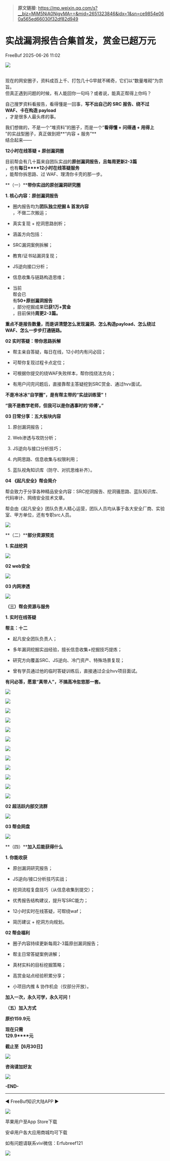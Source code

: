 > **原文链接**: https://mp.weixin.qq.com/s?__biz=MjM5NjA0NjgyMA==&mid=2651323846&idx=1&sn=ce9854e060a565ed66030f32df82d949

#  实战漏洞报告合集首发，赏金已超万元  
 FreeBuf   2025-06-26 11:02  
  
![](https://mmbiz.qpic.cn/mmbiz_gif/qq5rfBadR38jUokdlWSNlAjmEsO1rzv3srXShFRuTKBGDwkj4gvYy34iajd6zQiaKl77Wsy9mjC0xBCRg0YgDIWg/640?wx_fmt=gif "")  
  
  
      
现在的网安圈子，资料成百上千、打包几十G早就不稀奇，它们以“数量堆砌”为宗旨。  
但真正遇到问题的时候，有人能回你一句吗？或者说，能真正帮得上你吗？  
  
自己搜罗资料看报告，看得懂是一回事，**写不出自己的 SRC 报告、绕不过 WAF、卡在构造 payload**  
，才是很多人最头疼的事。  
  
  
  
我们想做的，不是一个“堆资料”的圈子，而是一个“**看得懂 + 问得通 + 用得上**  
”的实战型圈子，真正做到把**“内容 + 服务”**  
结合起来——  
  
**12小时在线答疑 + 原创漏洞圈**  
  
目前帮会有几十篇来自团队实战的**原创漏洞报告，且每周更新2-3篇**  
，也有**每日****12小时在线答疑服务**  
，能帮你拆思路、过 WAF、理清你卡壳的那一步。  
  
  
**（一）****带你实战的原创漏洞研究圈**  
  
  
  
**1. 核心内容：原创漏洞报告**  
  
- 圈内报告均为**团队独立挖掘 & 首发内容**  
，不做二次搬运；  
  
- 真实复现 + 挖洞思路剖析；  
  
- 涵盖方向包括：  
  
- SRC漏洞案例拆解；  
  
- 教育/证书站漏洞复现；  
  
- JS逆向接口分析；  
  
- 信息收集与链路构造思维；  
  
- 当前  
帮会已  
有**50+原创漏洞报告**  
，部分挖掘成果**已获1万+赏金**  
，目前保持**周更2-3篇。**  
  
**重点不是报告数量，而是讲清楚怎么发现漏洞、怎么构造payload、怎么绕过WAF、怎么一步步打通链路。**  
  
  
**02 实时答疑：带你思路拆解**  
  
- 帮主亲自答疑，每日在线，12小时内有问必回；  
  
- 可帮你复现过程卡点定位；  
  
- 可根据你提交的绕WAF失败样本，帮你找绕法方向；  
  
- 有用户问完问题后，直接靠帮主答疑挖到SRC赏金、通过hvv面试。  
  
**不是冷冰冰“自学圈”，是有帮主带的“实战训练营”！**  
  
**“我不是教学老师，但我可以是你遇事时的‘师傅’。”**  
  
  
  
**03 日常分享：五大板块内容**  
  
1. 原创漏洞报告；  
  
1. Web渗透与攻防分析；  
  
1. JS逆向与接口分析技巧；  
  
1. 内网思路、信息收集与权限利用；  
  
1. 蓝队视角知识库（防守、对抗思维补齐）。  
  
  
  
  
  
**04 《起凡安全》帮会简介**  
  
帮会致力于分享各种精品安全内容：SRC挖洞报告、挖洞骚思路、蓝队知识库、代码审计、网络安全技术文章。  
  
帮会由《起凡安全》团队负责人精心运营，团队人员均从事于各大安全厂商、实验室、甲方单位，还有专职src人员。  
  
  
![](https://mmbiz.qpic.cn/mmbiz_png/qq5rfBadR3ibAib05qDVmZqpGEkX6JibCXdzIxaBwjE6uN9bRibF8kRBbIybdZun5kAwIFib8CthUAreRZhSG3UhhRg/640?wx_fmt=png&from=appmsg "")  
  
  
  
  
**（二）****部分资源预览**  
  
  
  
**1. 实战挖洞**  
  
![](https://mmbiz.qpic.cn/mmbiz_png/qq5rfBadR3ibAib05qDVmZqpGEkX6JibCXdNIRXQ3zvibsMmUmmrU0PUj9EvSQcNA7WF6HZmH6ezzYk4cNltD0ux2A/640?wx_fmt=png&from=appmsg "")  
  
  
**02 web安全**  
  
![](https://mmbiz.qpic.cn/mmbiz_png/qq5rfBadR3ibAib05qDVmZqpGEkX6JibCXdNRd8XMIe2HpOadkuYfibGBQgWCgsD3JBXO3hANTkAQGdOWXRicOc0F1A/640?wx_fmt=png&from=appmsg "")  
  
  
**03 内网渗透**  
  
![](https://mmbiz.qpic.cn/mmbiz_png/qq5rfBadR3ibAib05qDVmZqpGEkX6JibCXdUgowFxFibB50XsedyUwDiaEzibZpIqribGwWLzicFgLR0icz2sZEKyPbFETg/640?wx_fmt=png&from=appmsg "")  
  
  
  
  
**（三）帮会资源与服务**  
  
  
**1. 实时在线答疑**  
  
**帮主：十二**  
- 起凡安全团队负责人；  
  
- 多年漏洞挖掘实战经验，擅长信息收集+挖掘技巧提炼；  
  
- 研究方向覆盖SRC、JS逆向、冷门资产、特殊场景复现；  
  
- 曾有学员通过他的临时答疑训练后，直接通过企业hvv项目面试。  
  
**有问必答，愿意“真带人”，不搞高冷忽悠那一套。**  
  
![](https://mmbiz.qpic.cn/mmbiz_png/qq5rfBadR3ibAib05qDVmZqpGEkX6JibCXdOBql96bI4RcVdRotpOlibvf0VibnDjLrxROeiaic082wvjiaUrCCQLpBr2Q/640?wx_fmt=png&from=appmsg "")  
  
![](https://mmbiz.qpic.cn/mmbiz_png/qq5rfBadR3ibAib05qDVmZqpGEkX6JibCXdLhibZsMkG29NPqxyjejHdTqPEKk6Qlx71Q3QiaY8Mk6WKRnTLNRibPvRg/640?wx_fmt=png&from=appmsg "")  
  
![](https://mmbiz.qpic.cn/mmbiz_png/qq5rfBadR3ibAib05qDVmZqpGEkX6JibCXdTNnPl9OAeNvf6ib1w2Y0sPlOHJ6xeOZibS5jGRYHN2jjTibrnZWE7jWHg/640?wx_fmt=png&from=appmsg "")  
  
![](https://mmbiz.qpic.cn/mmbiz_png/qq5rfBadR3ibAib05qDVmZqpGEkX6JibCXdIYPHibibkH9S7yOjZ95EI78iau1KOGfJ1qxcf5BtVy6u8RLXSiaFJWSSMw/640?wx_fmt=png&from=appmsg "")  
  
![](https://mmbiz.qpic.cn/mmbiz_png/qq5rfBadR3ibAib05qDVmZqpGEkX6JibCXd4uicPezLMVvpeKG9lNu0CTTibzPvskTNF3Y5JYOGgN3H1Nqpzagr0auQ/640?wx_fmt=png&from=appmsg "")  
  
![](https://mmbiz.qpic.cn/mmbiz_png/qq5rfBadR3ibAib05qDVmZqpGEkX6JibCXdROhLw33uhRFQwbC7aDLux59llow8g1vb0pfs1EMCj5xkfIDqwgMFMw/640?wx_fmt=png&from=appmsg "")  
  
![](https://mmbiz.qpic.cn/mmbiz_png/qq5rfBadR3ibAib05qDVmZqpGEkX6JibCXdgUkSUgfOqUngfO8wjeUPMK4oewyRpkpsXSxee1iawEGEFJluUX3QPbQ/640?wx_fmt=png&from=appmsg "")  
  
  
![](https://mmbiz.qpic.cn/mmbiz_jpg/qq5rfBadR3ibAib05qDVmZqpGEkX6JibCXdia1qfNRSlOZg8icy09epibo8wqK108HIKHIr94zwtwxKngSmZiayFjoiajA/640?wx_fmt=jpeg&from=appmsg "")  
  
![](https://mmbiz.qpic.cn/mmbiz_jpg/qq5rfBadR3ibAib05qDVmZqpGEkX6JibCXdicAH49lNSQJkBMPXTDqbLeEwatcpyNBXU5TUvQiarBpbcB8S5nibLkEDw/640?wx_fmt=jpeg&from=appmsg "")  
  
![](https://mmbiz.qpic.cn/mmbiz_jpg/qq5rfBadR3ibAib05qDVmZqpGEkX6JibCXdJG5my6Q4iacMRWWuRjolhFwlc0AZ6IS69u3Xl9veZ8EGklEm24yTeibw/640?wx_fmt=jpeg&from=appmsg "")  
  
![](https://mmbiz.qpic.cn/mmbiz_jpg/qq5rfBadR3ibAib05qDVmZqpGEkX6JibCXdp3QVATIbaAGEp5BqU0HtgBhWq55XCPIE9bWazu939pd5O0a7zHhoxw/640?wx_fmt=jpeg&from=appmsg "")  
  
![](https://mmbiz.qpic.cn/mmbiz_jpg/qq5rfBadR3ibAib05qDVmZqpGEkX6JibCXd13JSiaoGW7ZoWV1ucJ3Nn9Siaia2TRA0xzxcbOdFAeXz4xuNt4DpM5xWw/640?wx_fmt=jpeg&from=appmsg "")  
  
  
**02 超活跃内部交流群**  
  
![](https://mmbiz.qpic.cn/mmbiz_png/qq5rfBadR3ibAib05qDVmZqpGEkX6JibCXdKdiaqQQYJI57xCyXoakgsLdy73FWK7roMSNnUic5dbrCh8DiaibHCiaB95Q/640?wx_fmt=png&from=appmsg "")  
  
  
**03 帮会网盘**  
  
![](https://mmbiz.qpic.cn/mmbiz_png/qq5rfBadR3ibAib05qDVmZqpGEkX6JibCXdP9Zb3MLBX1b5qAQVQPHU5l86sTgDmOBTNn6RJyjJUfD1qobLvheRgA/640?wx_fmt=png&from=appmsg "")  
  
  
  
  
**（四）****加入后能获得什么**  
  
  
**1. 你能收获**  
  
- 原创漏洞研究报告；  
  
- JS逆向/接口分析技巧实战；  
  
- 挖洞流程复盘技巧（从信息收集到提交）；  
  
- 优秀报告结构建议，提升写SRC能力；  
  
- 12小时实时在线答疑，可帮绕waf；  
  
- 简历建议 + 挖洞方向规划。  
  
  
  
  
  
**02 帮会福利**  
  
- 圈子内容持续更新每周2-3篇原创漏洞报告；  
  
- 帮主日常答疑案例讲解；  
  
- 真材实料的目标挖掘策略；  
  
- 高赏金站点经验积累分享；  
  
- 小项目内推 & 协作机会（仅部分开放）。  
  
  
  
**加入一次，永久可学，永久可问！**  
  
  
  
  
**（五）加入方式**  
  
  
**原价159.9元**  
  
**现在只需**  
**129.9****元**  
  
**截止至【6月30日】**  
  
![](https://mmbiz.qpic.cn/mmbiz_png/qq5rfBadR3ibAib05qDVmZqpGEkX6JibCXdOFYbWj8wHCflpnNyW8gwdwJ9eKZiaAtaDpiahS2offh7pfxjmHEaDZCg/640?wx_fmt=png&from=appmsg "")  
  
  
  
**咨询请加好友**  
  
  
![](https://mmbiz.qpic.cn/mmbiz_png/qq5rfBadR3ibAib05qDVmZqpGEkX6JibCXdPPmnLhhYJ0QbMVM6wbmjF3EMPFXYv837eApzhgia9TwlGfB0rcb6Ttg/640?wx_fmt=png&from=appmsg "")  
  
  
  
  
**-END-**  
  
****  
  
◀ FreeBuf知识大陆APP ▶  
  
![](https://mmbiz.qpic.cn/mmbiz_png/qq5rfBadR3ibAib05qDVmZqpGEkX6JibCXd2CKvOjVepoqMU5SgJEG5ZYAkn7QqjKia3aicyOoTS9icSOT9djWJFQsEA/640?wx_fmt=png&from=appmsg "")  
  
苹果用户至App Store下载  
  
安卓用户各大应用商城均可下载  
  
如有问题请联系vivi微信：Erfubreef121  
  
  
![](https://mmbiz.qpic.cn/mmbiz_gif/qq5rfBadR3icF8RMnJbsqatMibR6OicVrUDaz0fyxNtBDpPlLfibJZILzHQcwaKkb4ia57xAShIJfQ54HjOG1oPXBew/640?wx_fmt=gif "")  
  
